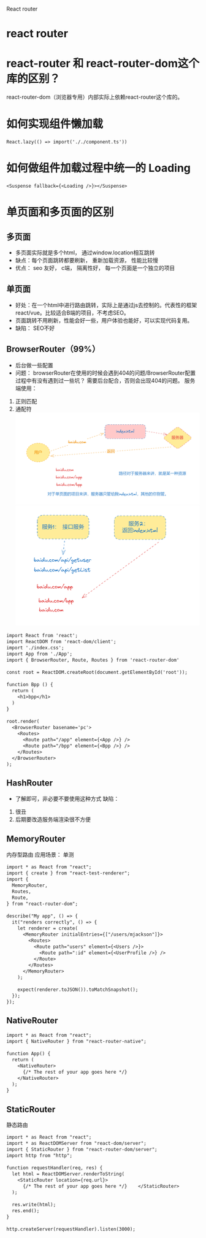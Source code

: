 React router

# react router

# react-router 和 react-router-dom这个库的区别？
react-router-dom（浏览器专用）内部实际上依赖react-router这个库的。

# 如何实现组件懒加载
`React.lazy(() => import('././component.ts'))`

# 如何做组件加载过程中统一的 Loading
`<Suspense fallback={<Loading />}></Suspense>`

# 单页面和多页面的区别

## 多页面
- 多页面实际就是多个html， 通过window.location相互跳转
- 缺点：每个页面跳转都要刷新， 重新加载资源， 性能比较慢
- 优点： seo 友好， c端， 隔离性好， 每一个页面是一个独立的项目

## 单页面
- 好处：在一个html中进行路由跳转，实际上是通过js去控制的。代表性的框架react/vue。比较适合B端的项目，不考虑SEO。 
- 页面跳转不用刷新，性能会好一些，用户体验也能好，可以实现代码复用。
- 缺陷： SEO不好


## BrowserRouter（99%）
- 后台做一些配置
- 问题： browserRouter在使用的时候会遇到404的问题/BrowserRouter配置过程中有没有遇到过一些坑？
需要后台配合，否则会出现404的问题。
服务端使用：
1. 正则匹配
2. 通配符
![browrouter](./brow1.png)
![browrouter](./brow2.png)

```
import React from 'react';
import ReactDOM from 'react-dom/client';
import './index.css';
import App from './App';
import { BrowserRouter, Route, Routes } from 'react-router-dom'

const root = ReactDOM.createRoot(document.getElementById('root'));

function Bpp () {
  return (
    <h1>bpp</h1>
  )
}

root.render(
  <BrowserRouter basename='pc'>
    <Routes>
      <Route path="/app" element={<App />} />
      <Route path="/bpp" element={<Bpp />} />
    </Routes>
  </BrowserRouter>
);

```

## HashRouter
- 了解即可，非必要不要使用这种方式
缺陷：
1. 很丑
2. 后期要改造服务端渲染很不方便

## MemoryRouter
内存型路由
应用场景： 单测
```
import * as React from "react";
import { create } from "react-test-renderer";
import {
  MemoryRouter,
  Routes,
  Route,
} from "react-router-dom";

describe("My app", () => {
  it("renders correctly", () => {
    let renderer = create(
      <MemoryRouter initialEntries={["/users/mjackson"]}>
        <Routes>
          <Route path="users" element={<Users />}>
            <Route path=":id" element={<UserProfile />} />
          </Route>
        </Routes>
      </MemoryRouter>
    );

    expect(renderer.toJSON()).toMatchSnapshot();
  });
});
```

## NativeRouter
```
import * as React from "react";
import { NativeRouter } from "react-router-native";

function App() {
  return (
    <NativeRouter>
      {/* The rest of your app goes here */}
    </NativeRouter>
  );
}
```

## StaticRouter
静态路由

```
import * as React from "react";
import * as ReactDOMServer from "react-dom/server";
import { StaticRouter } from "react-router-dom/server";
import http from "http";

function requestHandler(req, res) {
  let html = ReactDOMServer.renderToString(
    <StaticRouter location={req.url}>
      {/* The rest of your app goes here */}    </StaticRouter>
  );

  res.write(html);
  res.end();
}

http.createServer(requestHandler).listen(3000);
```
